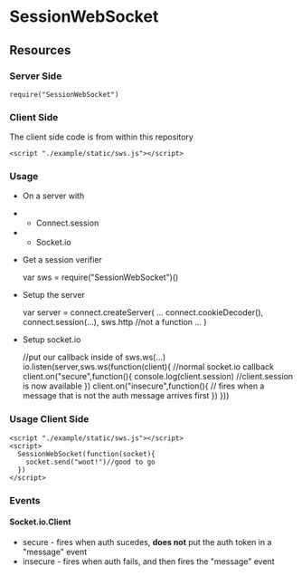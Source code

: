 # SessionWebSocket

## Resources

### Server Side

    require("SessionWebSocket")

### Client Side

The client side code is from within this repository

	<script "./example/static/sws.js"></script>

### Usage

* On a server with
* * Connect.session
* * Socket.io

* Get a session verifier

    var sws = require("SessionWebSocket")()

* Setup the server

    var server = connect.createServer(
      ...
      connect.cookieDecoder(),
      connect.session(...),
      sws.http //not a function
      ...
    )

* Setup socket.io

    //put our callback inside of sws.ws(...)
    io.listen(server,sws.ws(function(client){
      //normal socket.io callback
      client.on("secure",function(){
        console.log(client.session) //client.session is now available
      })
      client.on("insecure",function(){
        // fires when a message that is not the auth message arrives first
      })
    }))


### Usage Client Side

    <script "./example/static/sws.js"></script>
    <script>
      SessionWebSocket(function(socket){
        socket.send("woot!")//good to go
      })
    </script>

### Events

#### Socket.io.Client

* secure - fires when auth sucedes, __does not__ put the auth token in a "message" event
* insecure - fires when auth fails, and then fires the "message" event